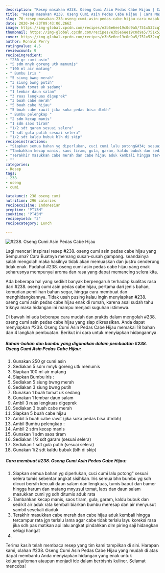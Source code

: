 ```yaml
---
description: "Resep masakan #238. Oseng Cumi Asin Pedas Cabe Hijau | Cara Masak #238. Oseng Cumi Asin Pedas Cabe Hijau Yang Enak dan Simpel"
title: "Resep masakan #238. Oseng Cumi Asin Pedas Cabe Hijau | Cara Masak #238. Oseng Cumi Asin Pedas Cabe Hijau Yang Enak dan Simpel"
slug: 70-resep-masakan-238-oseng-cumi-asin-pedas-cabe-hijau-cara-masak-238-oseng-cumi-asin-pedas-cabe-hijau-yang-enak-dan-simpel
date: 2020-04-23T09:43:06.266Z
image: https://img-global.cpcdn.com/recipes/e3b5e6ee19c0d9a5/751x532cq70/238-oseng-cumi-asin-pedas-cabe-hijau-foto-resep-utama.jpg
thumbnail: https://img-global.cpcdn.com/recipes/e3b5e6ee19c0d9a5/751x532cq70/238-oseng-cumi-asin-pedas-cabe-hijau-foto-resep-utama.jpg
cover: https://img-global.cpcdn.com/recipes/e3b5e6ee19c0d9a5/751x532cq70/238-oseng-cumi-asin-pedas-cabe-hijau-foto-resep-utama.jpg
author: Ronald Perry
ratingvalue: 4.5
reviewcount: 9
recipeingredient:
- "250 gr cumi asin"
- "5 sdm mnyk goreng utk menumis"
- "100 ml air matang"
- " Bumbu iris "
- "5 siung bwng merah"
- "3 siung bwng putih"
- "1 buah tomat uk sedang"
- "1 lembar daun salam"
- "3 ruas lengkuas digeprek"
- "3 buah cabe merah"
- "5 buah cabe hijau"
- "5 buah cabe rawit jika suka pedas bisa dtmbh"
- " Bumbu pelengkap "
- "2 sdm kecap manis"
- "1 sdm saos tiram"
- "1/2 sdt garam sesuai selera"
- "1 sdt gula putih sesuai selera"
- "1/2 sdt kaldu bubuk blh di skip"
recipeinstructions:
- "Siapkan semua bahan yg diperlukan, cuci cumi lalu potong&#34; sesuai selera tumis sebentar angkat sisihkan. Iris semua bhn bumbu yg sdh dicuci bersih kecuali daun salam dan lengkuas, tumis baput dan bamer hingga harum dan matang mnyusul tomat, laos dan daun salam masukkan cumi yg sdh ditumis aduk rata"
- "Tambahkan kecap manis, saos tiram, gula, garam, kaldu bubuk dan sedikit air aduk rata kembali biarkan bumbu meresap dan air menyusut sambil sesekali diaduk"
- "Terakhir masukkan cabe merah dan cabe hijau aduk kembali hingga tercampur rata jgn terlalu lama agar cabe tidak terlalu layu koreksi rasa jika sdh pas matikan api lalu angkat pindahkan dlm piring saji hidangkan selagi hangat"
- ""
categories:
- Resep
tags:
- 238
- oseng
- cumi

katakunci: 238 oseng cumi 
nutrition: 296 calories
recipecuisine: Indonesian
preptime: "PT13M"
cooktime: "PT45M"
recipeyield: "3"
recipecategory: Lunch

---
```



![#238. Oseng Cumi Asin Pedas Cabe Hijau](https://img-global.cpcdn.com/recipes/e3b5e6ee19c0d9a5/751x532cq70/238-oseng-cumi-asin-pedas-cabe-hijau-foto-resep-utama.jpg)

Lagi mencari inspirasi resep #238. oseng cumi asin pedas cabe hijau yang Sempurna? Cara Buatnya memang susah-susah gampang. seandainya salah mengolah maka hasilnya tidak akan memuaskan dan justru cenderung tidak enak. Padahal #238. oseng cumi asin pedas cabe hijau yang enak seharusnya mempunyai aroma dan rasa yang dapat memancing selera kita.

Ada beberapa hal yang sedikit banyak berpengaruh terhadap kualitas rasa dari #238. oseng cumi asin pedas cabe hijau, pertama dari jenis bahan, kemudian pemilihan bahan segar, hingga cara membuat dan menghidangkannya. Tidak usah pusing kalau ingin menyiapkan #238. oseng cumi asin pedas cabe hijau enak di rumah, karena asal sudah tahu triknya maka hidangan ini mampu menjadi suguhan istimewa.




Di bawah ini ada beberapa cara mudah dan praktis dalam mengolah #238. oseng cumi asin pedas cabe hijau yang siap dikreasikan. Anda dapat menyiapkan #238. Oseng Cumi Asin Pedas Cabe Hijau memakai 18 bahan dan 4 langkah pembuatan. Berikut ini cara untuk menyiapkan hidangannya.

<!--inarticleads1-->

##### Bahan-bahan dan bumbu yang digunakan dalam pembuatan #238. Oseng Cumi Asin Pedas Cabe Hijau:

1. Gunakan 250 gr cumi asin
1. Sediakan 5 sdm mnyk goreng utk menumis
1. Siapkan 100 ml air matang
1. Siapkan  Bumbu iris :
1. Sediakan 5 siung bwng merah
1. Sediakan 3 siung bwng putih
1. Gunakan 1 buah tomat uk sedang
1. Gunakan 1 lembar daun salam
1. Ambil 3 ruas lengkuas digeprek
1. Sediakan 3 buah cabe merah
1. Siapkan 5 buah cabe hijau
1. Ambil 5 buah cabe rawit (jika suka pedas bisa dtmbh)
1. Ambil  Bumbu pelengkap :
1. Ambil 2 sdm kecap manis
1. Gunakan 1 sdm saos tiram
1. Sediakan 1/2 sdt garam (sesuai selera)
1. Sediakan 1 sdt gula putih (sesuai selera)
1. Gunakan 1/2 sdt kaldu bubuk (blh di skip)




<!--inarticleads2-->

##### Cara membuat #238. Oseng Cumi Asin Pedas Cabe Hijau:

1. Siapkan semua bahan yg diperlukan, cuci cumi lalu potong&#34; sesuai selera tumis sebentar angkat sisihkan. Iris semua bhn bumbu yg sdh dicuci bersih kecuali daun salam dan lengkuas, tumis baput dan bamer hingga harum dan matang mnyusul tomat, laos dan daun salam masukkan cumi yg sdh ditumis aduk rata
1. Tambahkan kecap manis, saos tiram, gula, garam, kaldu bubuk dan sedikit air aduk rata kembali biarkan bumbu meresap dan air menyusut sambil sesekali diaduk
1. Terakhir masukkan cabe merah dan cabe hijau aduk kembali hingga tercampur rata jgn terlalu lama agar cabe tidak terlalu layu koreksi rasa jika sdh pas matikan api lalu angkat pindahkan dlm piring saji hidangkan selagi hangat
1. 




Terima kasih telah membaca resep yang tim kami tampilkan di sini. Harapan kami, olahan #238. Oseng Cumi Asin Pedas Cabe Hijau yang mudah di atas dapat membantu Anda menyiapkan hidangan yang enak untuk keluarga/teman ataupun menjadi ide dalam berbisnis kuliner. Selamat mencoba!
